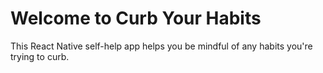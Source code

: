 # Welcome to Curb Your Habits
This React Native self-help app helps you be mindful of any habits you're trying to curb. 
